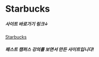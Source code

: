 # Starbucks
##### 사이트 바로가기 링크↓ 
[Starbucks](https://eloquent-feynman-d4612a.netlify.app "작업페이지 ")
##### 패스트 캠퍼스 강의를 보면서 만든 사이트입니다!
